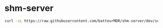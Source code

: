 # shm-server

```bash
curl -sL https://raw.githubusercontent.com/batteurMDR/shm-server/dev/setup.sh | bash 
```